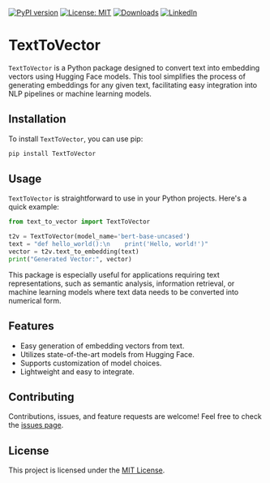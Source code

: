 [![PyPI version](https://badge.fury.io/py/TextToVector.svg)](https://badge.fury.io/py/TextToVector)
[![License: MIT](https://img.shields.io/badge/License-MIT-green.svg)](https://opensource.org/licenses/MIT)
[![Downloads](https://static.pepy.tech/badge/TextToVector)](https://pepy.tech/project/TextToVector)
[![LinkedIn](https://img.shields.io/badge/LinkedIn-blue)](https://www.linkedin.com/in/eugene-evstafev-716669181/)

# TextToVector

`TextToVector` is a Python package designed to convert text into embedding vectors using Hugging Face models. This tool simplifies the process of generating embeddings for any given text, facilitating easy integration into NLP pipelines or machine learning models.

## Installation

To install `TextToVector`, you can use pip:

```bash
pip install TextToVector
```

## Usage

`TextToVector` is straightforward to use in your Python projects. Here's a quick example:

```python
from text_to_vector import TextToVector

t2v = TextToVector(model_name='bert-base-uncased')
text = "def hello_world():\n    print('Hello, world!')"
vector = t2v.text_to_embedding(text)
print("Generated Vector:", vector)
```

This package is especially useful for applications requiring text representations, such as semantic analysis, information retrieval, or machine learning models where text data needs to be converted into numerical form.

## Features

- Easy generation of embedding vectors from text.
- Utilizes state-of-the-art models from Hugging Face.
- Supports customization of model choices.
- Lightweight and easy to integrate.

## Contributing

Contributions, issues, and feature requests are welcome! Feel free to check the [issues page](https://github.com/chigwell/TextToVector/issues).

## License

This project is licensed under the [MIT License](https://choosealicense.com/licenses/mit/).
